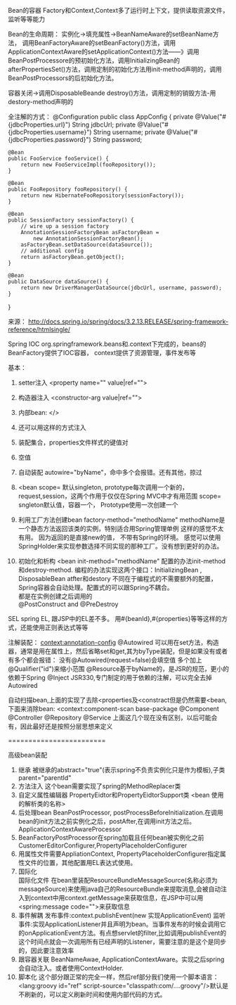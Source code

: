 Bean的容器  Factory和Context,Context多了运行时上下文，提供读取资源文件，监听等等能力

Bean的生命周期：
实例化->填充属性->BeanNameAware的setBeanName方法， 调用BeanFactoryAware的setBeanFactory()方法，调用ApplicationContextAware的setApplicationContext()方法——》调用BeanPostProcessore的预初始化方法，调用InitializingBean的afterPropertiesSet()方法，调用定制的初始化方法用init-method声明的，调用BeanPostProcessors的后初始化方法。

容器关闭->调用DisposableBeande destroy()方法，调用定制的销毁方法-用destory-method声明的

全注解的方式：
@Configuration
public class AppConfig {
    private @Value("#{jdbcProperties.url}") String jdbcUrl;
    private @Value("#{jdbcProperties.username}") String username;
    private @Value("#{jdbcProperties.password}") String password;

    @Bean
    public FooService fooService() {
        return new FooServiceImpl(fooRepository());
    }

    @Bean
    public FooRepository fooRepository() {
        return new HibernateFooRepository(sessionFactory());
    }

    @Bean
    public SessionFactory sessionFactory() {
        // wire up a session factory
        AnnotationSessionFactoryBean asFactoryBean =
            new AnnotationSessionFactoryBean();
        asFactoryBean.setDataSource(dataSource());
        // additional config
        return asFactoryBean.getObject();
    }

    @Bean
    public DataSource dataSource() {
        return new DriverManagerDataSource(jdbcUrl, username, password);
    }
}

来源： <http://docs.spring.io/spring/docs/3.2.13.RELEASE/spring-framework-reference/htmlsingle/>
 

Spring IOC
org.springframework.beans和.context下完成的，beans的BeanFactory提供了IOC容器， context提供了资源管理，事件发布等

基本：
1. setter注入
    <bean><property name="" value|ref=""></bean>
2. 构造器注入
     <bean><constructor-arg value|ref=""></bean>
3. 内部bean:
        <property name=""><bean class=""/></>
4. 还可以用<bean p:propertyName="">这样的方式注入
5. 装配集合，properties文件样式的键值对
4. 空值<null/>
5. 自动装配 autowire="byName"，命中多个会报错。还有其他，掠过
6. <bean scope=
    默认singleton, prototype每次调用一个新的，request,session，这两个作用于仅仅在Spring MVC中才有用范围 scope=  sngleton默认值，容器一个，  Prototype使用一次创建一个
7. 利用工厂方法创建bean 
factory-method="methodName" methodName是一个静态方法返回该类的实例，特别适合用Spring管理单例
这样的感觉不太有用。  因为返回的是直接new的值， 不带有Spring的环境。 感觉可以使用SpringHolder来实现参数选择不同实现的那种工厂。没有想到更好的办法。

8. 初始化和析构
    <bean init-method="methodName"
    配置的办法init-method和destroy-method.       编程的办法实现这两个接口：InitializingBean , DisposableBean atfter和destory
    不同在于编程式的不需要额外的配置，Spring容器会自动处理。配置式的可以跟Spring不耦合。  
    都是在实例创建之后调用的  
@PostConstruct and @PreDestroy

SEL spring EL, 跟JSP中的EL差不多。  用#{beanId},#{properties}等等这样的方式，还能使用正则表达式等等

注解装配：
<context:annotation-config>
@Autowired 可以用在set方法，构造器，通常是用在属性上，然后省略set和get,其为byType装配，但是如果没有或者有多个都会报错：
没有@Autowired(request=false)会填空值
多个加上@Qualifier("id")来缩小范围
@Resource基于byName的，是JSR的规范，更小的依赖于Spring
@Inject JSR330,专门制定的用于依赖的注解，可以完全去掉Autowired

自动扫描bean,上面的实现了去除<properties及<constract但是仍然需要<bean,
下面来消除bean:
<context:component-scan base-package
@Component
@Controller
@Repository
@Service
上面这几个现在没有区别，以后可能会有，因此最好还是按照分层思想来定义

========================


高级bean装配
1. 继承   被继承的abstract="true"(表示spring不负责实例化只是作为模板),子类parent="parentId"
2. 方法注入   <replace-method name="methodName" replacer="beanId"><bean id=""> 这个bean需要实现了spring的MethodReplacer类
3. 自定义属性编辑器 PropertyEidtor和PropertyEidtorSupport类
    <bean class="CustomEditorConfigurer"><property name="customEditors"><map><entry key="要解析的类的名称"><bean 使用的解析类的名称>
4. 后处理bean BeanPostProcessor,  postProcessBeforeInitialization.在调用bean的init方法之前实例化之后，postAfter,在调用init方法之后。ApplicationContextAwareProcessor
5.  BeanFactoryPostProcessor在spring加载且任何bean被实例化之前CustomerEditorConfigurer,PropertyPlaceholderConfigurer
6. 用属性文件需要AppliationContext,   PropertyPlaceholderConfigurer指定属性文件的位置，其他配置用EL表达式使用。
7. 国际化  
    国际化文件
    在bean里装配ResourceBundleMessageSource(名称必须为messageSource)来使用java自己的ResourceBundle来提取消息,会被自动注入到context中用context.getMessage来获取信息，在JSP中可以用<spring:message code="">来获取信息
8. 事件解耦
    发布事件:context.publishEvent(new 实现ApplicationEvent)
    监听事件:实现ApplicationListener并且声明为bean。当事件发布的时候会调用它的onApplicationEvent方法。有点想servlet的filter,比如调用publishEvent的这个时间点就会一次调用所有已经声明的Listener，需要注意的是这个是同步的，因此要注意效率
9. 跟容器关联
    BeanNameAwae, ApplicationContextAware。实现之后spring会自动注入。或者使用ContextHolder.
10. 脚本化
    <property name="" ref="">这个部分跟正常的完全一样，然后ref部分我们使用一个脚本语言：
    <lang:groovy id="ref" script-source="classpath:com/....groovy"/>默认是不刷新的，可以定义刷新时间和使用内部代码的方式。

 
    